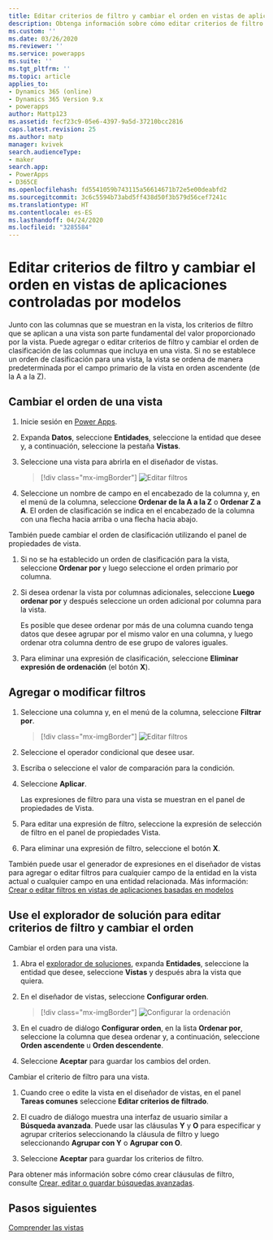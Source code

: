 ```yaml
---
title: Editar criterios de filtro y cambiar el orden en vistas de aplicaciones controladas por modelos con Power Apps | MicrosoftDocs
description: Obtenga información sobre cómo editar criterios de filtro y cambiar el orden en vistas
ms.custom: ''
ms.date: 03/26/2020
ms.reviewer: ''
ms.service: powerapps
ms.suite: ''
ms.tgt_pltfrm: ''
ms.topic: article
applies_to:
- Dynamics 365 (online)
- Dynamics 365 Version 9.x
- powerapps
author: Mattp123
ms.assetid: fecf23c9-05e6-4397-9a5d-37210bcc2816
caps.latest.revision: 25
ms.author: matp
manager: kvivek
search.audienceType:
- maker
search.app:
- PowerApps
- D365CE
ms.openlocfilehash: fd5541059b743115a56614671b72e5e00deabfd2
ms.sourcegitcommit: 3c6c5594b73abd5ff438d50f3b579d56cef7241c
ms.translationtype: HT
ms.contentlocale: es-ES
ms.lasthandoff: 04/24/2020
ms.locfileid: "3285584"
---
```

# <a name="edit-filter-criteria-and-change-sort-order-in-model-driven-app-views"></a>Editar criterios de filtro y cambiar el orden en vistas de aplicaciones controladas por modelos

<a name="BKMK_EditFilterCriteria"></a>   

Junto con las columnas que se muestran en la vista, los criterios de filtro que se aplican a una vista son parte fundamental del valor proporcionado por la vista. Puede agregar o editar criterios de filtro y cambiar el orden de clasificación de las columnas que incluya en una vista. Si no se establece un orden de clasificación para una vista, la vista se ordena de manera predeterminada por el campo primario de la vista en orden ascendente (de la A a la Z).

## <a name="change-the-sort-order-of-a-view"></a>Cambiar el orden de una vista

1.  Inicie sesión en [Power Apps](https://make.powerapps.com/?utm_source=padocs&utm_medium=linkinadoc&utm_campaign=referralsfromdoc).  

2.  Expanda **Datos**, seleccione **Entidades**, seleccione la entidad que desee y, a continuación, seleccione la pestaña **Vistas**.

3.  Seleccione una vista para abrirla en el diseñador de vistas.

    > [!div class="mx-imgBorder"] 
    > ![Editar filtros](media/view-column-menu.png "Editar filtros")

4.  Seleccione un nombre de campo en el encabezado de la columna y, en el menú de la columna, seleccione **Ordenar de la A a la Z** o **Ordenar Z a A**. El orden de clasificación se indica en el encabezado de la columna con una flecha hacia arriba o una flecha hacia abajo.

También puede cambiar el orden de clasificación utilizando el panel de propiedades de vista. 

1.  Si no se ha establecido un orden de clasificación para la vista, seleccione **Ordenar por** y luego seleccione el orden primario por columna.

2.  Si desea ordenar la vista por columnas adicionales, seleccione **Luego ordenar por** y después seleccione un orden adicional por columna para la vista.

    Es posible que desee ordenar por más de una columna cuando tenga datos que desee agrupar por el mismo valor en una columna, y luego ordenar otra columna dentro de ese grupo de valores iguales.

3.  Para eliminar una expresión de clasificación, seleccione **Eliminar expresión de ordenación** (el botón **X**).

## <a name="add-or-edit-filter"></a>Agregar o modificar filtros

1.  Seleccione una columna y, en el menú de la columna, seleccione **Filtrar por**.

    > [!div class="mx-imgBorder"] 
    > ![Editar filtros](media/edit-filter-criteria.png "Editar filtros")

2.  Seleccione el operador condicional que desee usar.

3.  Escriba o seleccione el valor de comparación para la condición.

4.  Seleccione **Aplicar**.

    Las expresiones de filtro para una vista se muestran en el panel de propiedades de Vista.
    
5.  Para editar una expresión de filtro, seleccione la expresión de selección de filtro en el panel de propiedades Vista.

6.  Para eliminar una expresión de filtro, seleccione el botón **X**. 

También puede usar el generador de expresiones en el diseñador de vistas para agregar o editar filtros para cualquier campo de la entidad en la vista actual o cualquier campo en una entidad relacionada. Más información: [Crear o editar filtros en vistas de aplicaciones basadas en modelos](create-edit-view-filters.md)

## <a name="use-solution-explorer-to-edit-filter-criteria-and-change-sort-order"></a>Use el explorador de solución para editar criterios de filtro y cambiar el orden

Cambiar el orden para una vista.

1.  Abra el [explorador de soluciones](advanced-navigation.md#solution-explorer), expanda **Entidades**, seleccione la entidad que desee, seleccione **Vistas** y después abra la vista que quiera.

2.  En el diseñador de vistas, seleccione **Configurar orden**.  

    > [!div class="mx-imgBorder"] 
    > ![Configurar la ordenación](media/configure-sorting.png "Configurar la ordenación")
  
3.  En el cuadro de diálogo **Configurar orden**, en la lista **Ordenar por**, seleccione la columna que desea ordenar y, a continuación, seleccione **Orden ascendente** u **Orden descendente**.  
  
4.  Seleccione **Aceptar** para guardar los cambios del orden.  

Cambiar el criterio de filtro para una vista.

1.  Cuando cree o edite la vista en el diseñador de vistas, en el panel **Tareas comunes** seleccione **Editar criterios de filtrado**.  
  
2.  El cuadro de diálogo muestra una interfaz de usuario similar a **Búsqueda avanzada**. Puede usar las cláusulas **Y** y **O** para especificar y agrupar criterios seleccionando la cláusula de filtro y luego seleccionando **Agrupar con Y** o **Agrupar con O**.  

3.  Seleccione **Aceptar** para guardar los criterios de filtro.  
  
Para obtener más información sobre cómo crear cláusulas de filtro, consulte [Crear, editar o guardar búsquedas avanzadas](https://docs.microsoft.com/dynamics365/customer-engagement/basics/save-advanced-find-search).   
 
## <a name="next-steps"></a>Pasos siguientes
[Comprender las vistas](create-edit-views.md)
